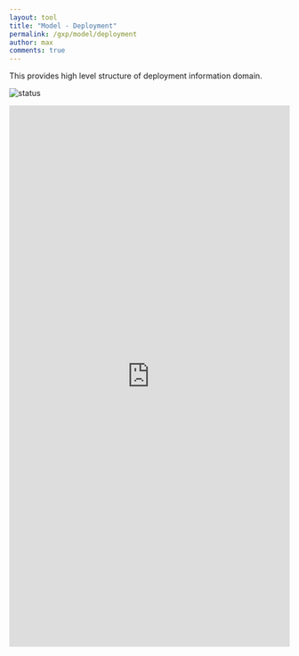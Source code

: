 ```yaml
---
layout: tool
title: "Model - Deployment"
permalink: /gxp/model/deployment
author: max
comments: true
---
```


This provides high level structure of deployment information domain.

![status](https://img.shields.io/badge/status-draft-red)

<iframe
  frameborder="0"
  style="width:100%;height:973px;"
  src="https://viewer.diagrams.net/#Uhttps%3A%2F%2Fdrive.google.com%2Fuc%3Fid%3D1_zJGPqLyKv3ge-Ix_rUu0QOnsjGJUpCq">
</iframe>
